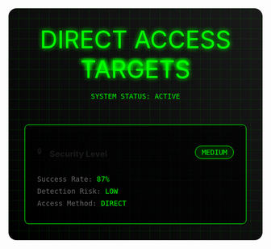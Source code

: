 <div class="targets-container">
  <div class="matrix-bg"></div>
  <div class="header">
    <div class="glitch-text" data-text="DIRECT ACCESS TARGETS">DIRECT ACCESS TARGETS</div>
    <div class="status-line">SYSTEM STATUS: ACTIVE</div>
  </div>

  <div class="targets-grid">
    <AccordionItem type="cyber" title="Target Analysis" icon="🎯" status="ACTIVE">
      <div class="target-list">
        <div class="target-card">
          <div class="card-header">
            <span class="icon">🔒</span>
            <h3>Security Level</h3>
            <div class="security-badge">MEDIUM</div>
          </div>
          <div class="card-content">
            <div class="stat-line">Success Rate: <span class="value">87%</span></div>
            <div class="stat-line">Detection Risk: <span class="value">LOW</span></div>
            <div class="stat-line">Access Method: <span class="value">DIRECT</span></div>
          </div>
          <div class="scan-line"></div>
        </div>
      </div>
    </AccordionItem>
  </div>
</div>

<style>
.targets-container {
  position: relative;
  padding: 2rem;
  background: linear-gradient(45deg, #000, #1a1a1a);
  border-radius: 1rem;
  margin: 2rem 0;
  overflow: hidden;
}

.matrix-bg {
  position: absolute;
  top: 0;
  left: 0;
  right: 0;
  bottom: 0;
  background: 
    linear-gradient(90deg, rgba(0, 255, 0, 0.1) 1px, transparent 1px),
    linear-gradient(rgba(0, 255, 0, 0.1) 1px, transparent 1px);
  background-size: 20px 20px;
  animation: matrixScroll 20s linear infinite;
}

.header {
  text-align: center;
  margin-bottom: 3rem;
  position: relative;
  z-index: 1;
}

.glitch-text {
  font-size: 3rem;
  color: #00ff00;
  text-shadow: 0 0 10px #00ff00;
  position: relative;
}

.glitch-text::before,
.glitch-text::after {
  content: attr(data-text);
  position: absolute;
  top: 0;
  left: 0;
  width: 100%;
  height: 100%;
  clip: rect(0, 900px, 0, 0);
  animation: glitch 2s infinite linear alternate-reverse;
}

.status-line {
  color: #00ff00;
  font-family: monospace;
  margin-top: 1rem;
  animation: blink 1s infinite;
}

.target-card {
  background: rgba(0, 0, 0, 0.7);
  border: 1px solid #00ff00;
  border-radius: 0.5rem;
  padding: 1.5rem;
  position: relative;
  overflow: hidden;
}

.card-header {
  display: flex;
  align-items: center;
  gap: 1rem;
  margin-bottom: 1rem;
}

.security-badge {
  margin-left: auto;
  padding: 0.25rem 0.75rem;
  background: rgba(0, 255, 0, 0.1);
  border: 1px solid #00ff00;
  border-radius: 1rem;
  color: #00ff00;
  font-family: monospace;
}

.stat-line {
  font-family: monospace;
  color: #666;
  margin: 0.5rem 0;
}

.value {
  color: #00ff00;
}

.scan-line {
  position: absolute;
  top: 0;
  left: 0;
  width: 100%;
  height: 2px;
  background: #00ff00;
  opacity: 0.5;
  animation: scan 2s linear infinite;
}

@keyframes matrixScroll {
  0% { transform: translate(0, 0); }
  100% { transform: translate(20px, 20px); }
}

@keyframes glitch {
  0% { clip: rect(44px, 900px, 56px, 0); }
  20% { clip: rect(12px, 900px, 65px, 0); }
  40% { clip: rect(78px, 900px, 92px, 0); }
  60% { clip: rect(23px, 900px, 45px, 0); }
  80% { clip: rect(34px, 900px, 86px, 0); }
  100% { clip: rect(67px, 900px, 91px, 0); }
}

@keyframes blink {
  0%, 100% { opacity: 1; }
  50% { opacity: 0.5; }
}

@keyframes scan {
  0% { transform: translateY(-100%); }
  100% { transform: translateY(500%); }
}
</style>